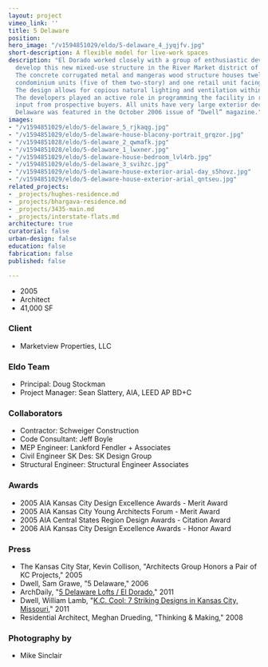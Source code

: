 ```yaml
---
layout: project
vimeo_link: ''
title: 5 Delaware
position: 
hero_image: "/v1594851029/eldo/5-delaware_4_jyqjfv.jpg"
short-description: A flexible model for live-work spaces
description: "El Dorado worked closely with a group of enthusiastic developers to
  develop this new mixed-use structure in the River Market district of Kansas City.
  The concrete corrugated metal and mangeras wood structure houses twelve residential
  condominium units (five of them two-story) and one retail unit facing Delaware Street.
  The design allows for copious natural lighting and ventilation within the units.
  The developers played an active role in programming the facility in response to
  input from prospective buyers. All units have very large exterior deck areas. \n\n5
  Delaware was featured in the October 2006 issue of “Dwell” magazine."
images:
- "/v1594851029/eldo/5-delaware_5_rjkaqg.jpg"
- "/v1594851029/eldo/5-delaware-house-blacony-portrait_grqzor.jpg"
- "/v1594851028/eldo/5-delaware_2_qwmafk.jpg"
- "/v1594851028/eldo/5-delaware_1_lwxner.jpg"
- "/v1594851029/eldo/5-delaware-house-bedroom_lvl4rb.jpg"
- "/v1594851029/eldo/5-delaware_3_svihzc.jpg"
- "/v1594851029/eldo/5-delaware-house-exterior-arial-day_s5hovz.jpg"
- "/v1594851029/eldo/5-delaware-house-exterior-arial_qntseu.jpg"
related_projects:
- _projects/hughes-residence.md
- _projects/bhargava-residence.md
- _projects/3435-main.md
- _projects/interstate-flats.md
architecture: true
curatorial: false
urban-design: false
education: false
fabrication: false
published: false

---
```

* 2005
* Architect
* 41,000 SF

### Client

* Marketview Properties, LLC

### Eldo Team

* Principal: Doug Stockman
* Project Manager: Sean Slattery, AIA, LEED AP BD+C

### Collaborators

* Contractor: Schweiger Construction
* Code Consultant: Jeff Boyle
* MEP Engineer: Lankford Fendler + Associates
* Civil Engineer SK Des: SK Design Group
* Structural Engineer: Structural Engineer Associates

### Awards

* 2005 AIA Kansas City Design Excellence Awards - Merit Award
* 2005 AIA Kansas City Young Architects Forum - Merit Award
* 2005 AIA Central States Region Design Awards - Citation Award
* 2006 AIA Kansas City Design Excellence Awards - Honor Award

### Press

* The Kansas City Star, Kevin Collison, "Architects Group Honors a Pair of KC Projects," 2005
* Dwell, Sam Grawe, "5 Delaware," 2006
* ArchDaily, "[5 Delaware Lofts / El Dorado](https://www.archdaily.com/106730/5-delaware-lofts-el-dorado)," 2011
* Dwell, William Lamb, "[K.C. Cool: 7 Striking Designs in Kansas City, Missouri](https://www.dwell.com/collection/k.c.-cool-7-striking-designs-in-kansas-city-missouri-385bcdd4)," 2011
* Residential Architect, Meghan Drueding, "Thinking & Making," 2008

### Photography by

* Mike Sinclair